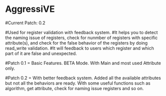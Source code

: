# AggressiVE
#Current Patch: 0.2

#Used for register validation with feedback system.
#It helps you to detect the naming issue of registers, check for nunmber of registers with specific attribute(s), and check for the false behavior of the registers by doing read_write validation.
#It will feedback to users which register and which part of it are false and unexpected.

#Patch 0.1 = Basic Features. BETA Mode. With Main and most used Attribute only.

#Patch 0.2 = With better feedback system. Added all the available attributes but not all the behaviors are ready. With some useful functions such as algorithm, get attribute, check for naming issue registers and so on.